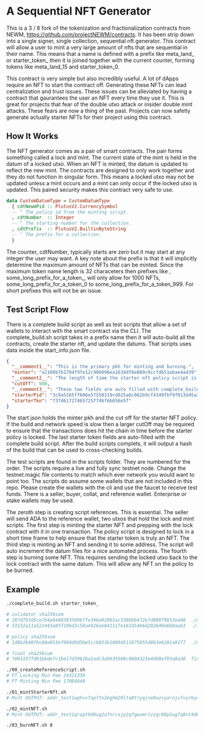 # A Sequential NFT Generator

This is a 3 / 8 fork of the tokenization and fractionalization contracts from NEWM, https://github.com/projectNEWM/contracts. It has been strip down into a single signer, single collection, sequential nft generator. This contract will allow a user to mint a very large amount of nfts that are sequential in their name. This means that a name is defined with a prefix like meta_land_ or starter_token_ then it is joined together with the current counter, forming tokens like meta_land_15 and starter_token_0. 

This contract is very simple but also incredibly useful. A lot of dApps require an NFT to start the contract off. Generating these NFTs can lead centralization and trust issues. These issues can be alleviated by having a contract that gaurantees the user an NFT every time they use it. This is great for projects that fear of the double utxo attack or insider double mint attacks. These fears are now a thing of the past. Projects can now safetly generate actually starter NFTs for their project using this contract.

## How It Works

The NFT generator comes as a pair of smart contracts. The pair forms something called a lock and mint. The current state of the mint is held in the datum of a locked utxo. When an NFT is minted, the datum is updated to reflect the new mint. The contracts are designed to only work together and they do not function in singular form. This means a locked utxo may not be updated unless a mint occurs and a mint can only occur if the locked utxo is updated. This paired security makes this contract very safe to use.

```hs
data CustomDatumType = CustomDatumType
  { cdtNewmPid :: PlutusV2.CurrencySymbol
  -- ^ The policy id from the minting script.
  , cdtNumber  :: Integer
  -- ^ The starting number for the collection.
  , cdtPrefix  :: PlutusV2.BuiltinByteString
  -- ^ The prefix for a collection.
  }
```

The counter, cdtNumber, typically starts are zero but it may start at any integer the user may want. A key note about the prefix is that it will implicitly determine the maximum amount of NFTs that can be minted. Since the maximum token name length is 32 characeters then prefixes like , some_long_prefix_for_a_token_, will only allow for 1000 NFTs, some_long_prefix_for_a_token_0 to some_long_prefix_for_a_token_999. For short prefixes this will not be an issue.

## Test Script Flow

There is a complete build script as well as test scripts that allow a set of wallets to interact with the smart contract via the CLI. The complete_build.sh script takes in a prefix name then it will auto-build all the contracts, create the starter nft, and update the datums. That scripts uses data inside the start_info.json file.

```json
{
  "__comment1__": "This is the primary pkh for minting and burning.",
  "minter": "a2108b7b1704f9fe12c906096ea1634df8e089c9ccfd651abae4a439",
  "__comment2__": "The length of time the starter nft policy script is open.",
  "cutOff": 500,
  "__comment3__": "These two fields are auto filled with complete_build.sh",
  "starterPid": "3c9a5265ff606e57550319cd025a6c062b9cf4349fbf9f913d45a3ea",
  "starterTkn": "737461727465725f746f6b656e5f"
}
```

The start json holds the minter pkh and the cut off for the starter NFT policy. If the build and network speed is slow then a larger cutOff may be required to ensure that the transactions does hit the chain in time before the starter policy is locked. The last starter token fields are auto-filled with the complete build script. After the build scripts complets, it will output a hash of the build that can be used to cross-checking builds.

The test scripts are found in the scripts folder. They are numbered for the order. The scripts require a live and fully sync testnet node. Change the testnet.magic file contents to match which ever network you would want to point too. The scripts do assume some wallets that are not included in this repo. Please create the wallets with the cli and use the faucet to receive test funds. There is a seller, buyer, collat, and reference wallet. Enterprise or stake wallets may be used.

The zeroth step is creating script references. This is essential. The seller will send ADA to the reference wallet, two utxos that hold the lock and mint scripts. The first step is minting the starter NFT and prepping with the lock contract with it in one transaction. The policy script is designed to lock in a short time frame to help ensure that the starter token is truly an NFT. The third step is minting an NFT and sending it to some address. The script will auto increment the datum files for a nice automated process. The fourth step is burning some NFT. This requires sending the locked utxo back to the lock contract with the same datum. This will allow any NFT on the policy to be burned.

## Example


```bash
./complete_build.sh starter_token_

# validator sha256sum 
# 287d793d5ce7b4a6448383509b7fe34ba92065ac3386bb472e7d08079653ea98  ./minting-contract/validator.hash
# 33132a11a522443a95f19bd3c58a4426ae841117e161454b6d292849e660aab3  ./locking-contract/validator.hash 

# policy sha256sum 
# 1d8b2b40fbc80e853ef004d9d5be5ccb653b1009d511875855d8b3e6201a91f7  ./minting-contract/policy.id 

# final sha256sum 
# 7063137fd01bbdefc1be17d3962ba2adc3a9635608c9604323e4d08ef93a8a30  final.check 
```

```bash
./00_createReferenceScript.sh
# FT Locking Min Fee 24321330
# FT Minting Min Fee 17084840

./01_mintStarterNft.sh
# Mint OUTPUT: addr_test1wphvv7apftn2eghm20lta0tryqjne8azsyarnjvfvyrky4qm0nxdn + 1439540 + 1 ab4efb7d1324421b1adf8468df73bb3fb6b1c8001d19b24b7975236c.737461727465725f746f6b656e5f

./02_mintNFT.sh
# Mint OUTPUT: addr_test1qrupt9d9ug2ufnrrajp2q7gwvmrtzzgr80p5ug7q8nt4d66hu0s5mnhxh2853wtsgn9gdz6wuqtaqnkv0yk78p474d6qudapqh + 1193870 + 1 93e8f8d9e635f912483c49c4576929bd31d359e749be32357d5b1338.737461727465725f746f6b656e5f30

./03_burnNFT.sh 0
```